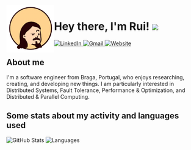 <img align="left" width="125px" src="https://raw.githubusercontent.com/priest110/priest110/main/mini_avatar.png" alt="Avatar"/>

<h1>Hey there, I'm Rui! <img src="https://media.giphy.com/media/hvRJCLFzcasrR4ia7z/giphy.gif" width="28"></h1>
<a href="https://www.linkedin.com/in/ruinbcoliveira/">
  <img alt="LinkedIn" src="https://img.shields.io/badge/LinkedIn-0077B5?style=for-the-badge&logo=linkedin&logoColor=white&style=round-square"/>
</a>
<a href="mailto:rui.nbc.oliveira@gmail.com">
  <img alt="Gmail" src="https://img.shields.io/badge/Gmail-D14836?style=for-the-badge&logo=gmail&logoColor=whit&style=round-squaree"/>
</a>
<a href="https://priest110.github.io/">
  <img alt="Website" src="https://img.shields.io/badge/website-000000?style=for-the-badge&logo=About.me&logoColor=white&style=round-square"/>
</a>

## About me

I'm a software engineer from Braga, Portugal, who enjoys researching, creating, and developing new things. I am particularly interested in Distributed Systems, Fault Tolerance, Performance & Optimization, and Distributed & Parallel Computing. 


## Some stats about my activity and languages used</h2>

<img alt="GitHub Stats" src="https://github-readme-stats-sigma-five.vercel.app/api?username=priest110&show_icons=true&theme=react&include_all_commits=true&count_private=true&hide_border=true" />

<img style="height: 195px !important"  alt="Languages" src="https://github-readme-stats-sigma-five.vercel.app/api/top-langs/?username=priest110&layout=compact&theme=react" />
